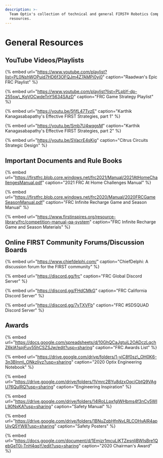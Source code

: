 ```yaml
---
description: >-
  Team Optix's collection of technical and general FIRST® Robotics Competition
  resources.
---
```


# General Resources

## YouTube Videos/Playlists

{% embed url="https://www.youtube.com/playlist?list=PL0NshWOPuid7HD6f3OFQJm4Z7AMPi0yj0" caption="Raadwan\'s Epic FRC Playlist" %}

{% embed url="https://www.youtube.com/playlist?list=PLpbY-dp-255sw\_KgVOCwdeTnY5634SAzD" caption="FRC Game Strategy Playlist" %}

{% embed url="https://youtu.be/5fifL47TvzE" caption="Karthik Kanagasabapathy\'s Effective FIRST Strategies, part 1" %}

{% embed url="https://youtu.be/Smb7U4wqgsM" caption="Karthik Kanagasabapathy\'s Effective FIRST Strategies, part 2" %}

{% embed url="https://youtu.be/SVacrE4sKig" caption="Citrus Circuits Strategic Design" %}

## Important Documents and Rule Books

{% embed url="https://firstfrc.blob.core.windows.net/frc2021/Manual/2021AtHomeChallengesManual.pdf" caption="2021 FRC At Home Challenges Manual" %}

{% embed url="https://firstfrc.blob.core.windows.net/frc2020/Manual/2020FRCGameSeasonManual.pdf" caption="FRC Infinite Recharge Game and Season Manual" %}

{% embed url="https://www.firstinspires.org/resource-library/frc/competition-manual-qa-system" caption="FRC Infinite Recharge Game and Season Materials" %}

## Online FIRST Community Forums/Discussion Boards

{% embed url="https://www.chiefdelphi.com/" caption="ChiefDelphi: A discussion forum for the FIRST community" %}

{% embed url="https://discord.gg/frc" caption="FRC Global Discord Server" %}

{% embed url="https://discord.gg/FHdCMkG" caption="FRC California Discord Server" %}

{% embed url="https://discord.gg/7vTXVFb" caption="FRC \#SDSQUAD Discord Server" %}

## Awards

{% embed url="https://docs.google.com/spreadsheets/d/10GhQCaJgtuiL2OADczLqchZ6klA1spjFuv55hCSZSJw/edit?usp=sharing" caption="FRC Awards List" %}

{% embed url="https://drive.google.com/drive/folders/1-yiC8f0sz\_OH0K6-3n3BInm\_ONkzIiyz?usp=sharing" caption="2020 Optix Engineering Notebook" %}

{% embed url="https://drive.google.com/drive/folders/1Vmrc2BYu8dzxOqciCbtQ9VAgU76QulRQ?usp=sharing" caption="Engineering Inspiration" %}

{% embed url="https://drive.google.com/drive/folders/14lRoLLpxfglWHbms4f3nCy5WIL90NxKA?usp=sharing" caption="Safety Manual" %}

{% embed url="https://drive.google.com/drive/folders/1BNuZqbHfnNvLRLCOHvAlR4apUivQ5YW8?usp=sharing" caption="Safety Posters" %}

{% embed url="https://docs.google.com/document/d/1Emjzr1mcuLiKTZesnljBWIsBre1QebGeT0i-TnH4qqY/edit?usp=sharing" caption="2020 Chairman\'s Award" %}

